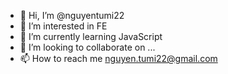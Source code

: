 - 👋 Hi, I’m @nguyentumi22
- 👀 I’m interested in FE
- 🌱 I’m currently learning JavaScript
- 💞️ I’m looking to collaborate on ...
- 📫 How to reach me nguyen.tumi22@gmail.com

<!---
nguyentumi22/nguyentumi22 is a ✨ special ✨ repository because its `README.md` (this file) appears on your GitHub profile.
You can click the Preview link to take a look at your changes.
--->
